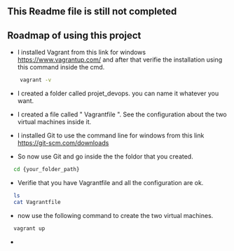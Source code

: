## This Readme file is still not completed
## Roadmap of using this project

- I installed Vagrant from this link for windows https://www.vagrantup.com/ and after that verifie the installation using this command inside the cmd.

```bash
    vagrant -v
```

- I created a folder called projet_devops. you can name it whatever you want.

- I created a file called " Vagrantfile ". See the configuration about the two virtual machines inside it.

- I installed Git to use the command line for windows from this link https://git-scm.com/downloads

- So now use Git and go inside the the foldor that you created.

```bash
  cd {your_folder_path}
```

- Verifie that you have Vagrantfile and all the configuration are ok.
```bash
  ls
  cat Vagrantfile
```
- now use the following command to create the two virtual machines.

```bash
  vagrant up
```
- 


